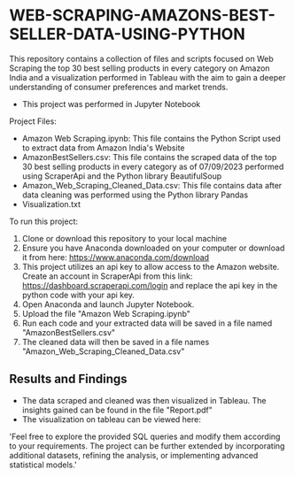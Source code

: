 # WEB-SCRAPING-AMAZONS-BEST-SELLER-DATA-USING-PYTHON
This repository contains a collection of files and scripts focused on Web Scraping the top 30 best selling products in every category on Amazon India and a visualization performed in Tableau with the aim to gain a deeper understanding of consumer preferences and market trends.

* This project was performed in Jupyter Notebook

Project Files:
* Amazon Web Scraping.ipynb: This file contains the Python Script used to extract data from Amazon India's Website
* AmazonBestSellers.csv: This file contains the scraped data of the top 30 best selling products in every category as of 07/09/2023 performed using ScraperApi and the Python library BeautifulSoup
* Amazon_Web_Scraping_Cleaned_Data.csv: This file contains data after data cleaning was performed using the Python library Pandas
* Visualization.txt

To run this project:
1. Clone or download this repository to your local machine
2. Ensure you have Anaconda downloaded on your computer or download it from here: https://www.anaconda.com/download
3. This project utilizes an api key to allow access to the Amazon website. Create an account in ScraperApi from this link: https://dashboard.scraperapi.com/login and replace the api key in the python code with your api key.
4. Open Anaconda and launch Jupyter Notebook.
5. Upload the file "Amazon Web Scraping.ipynb"
6. Run each code and your extracted data will be saved in a file named "AmazonBestSellers.csv"
7. The cleaned data will then be saved in a file names "Amazon_Web_Scraping_Cleaned_Data.csv"
   
## Results and Findings
* The data scraped and cleaned was then visualized in Tableau. The insights gained can be found in the file "Report.pdf"
* The visualization on tableau can be viewed here: 

'Feel free to explore the provided SQL queries and modify them according to your requirements. The project can be further extended by incorporating additional datasets, refining the analysis, or implementing advanced statistical models.'
